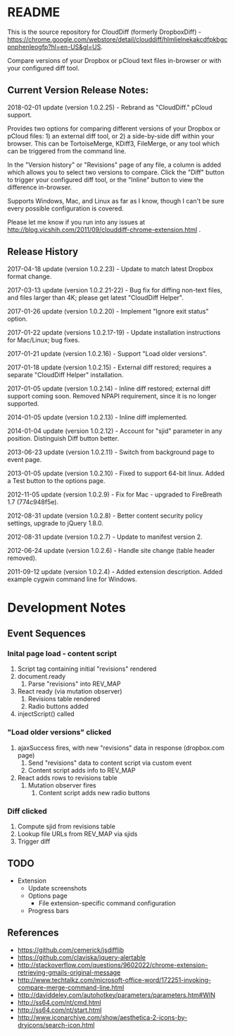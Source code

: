 
# README #

This is the source repository for CloudDiff (formerly DropboxDiff) - https://chrome.google.com/webstore/detail/clouddiff/hlmlielnekakcdfpkbgcpnphenleogfp?hl=en-US&gl=US.

Compare versions of your Dropbox or pCloud text files in-browser or with your configured diff tool.


## Current Version Release Notes: ##

2018-02-01 update (version 1.0.2.25) - Rebrand as "CloudDiff."  pCloud support.


Provides two options for comparing different versions of your Dropbox or pCloud files:  1) an external diff tool, or 2) a side-by-side diff within your browser.  This can be TortoiseMerge, KDiff3, FileMerge, or any tool which can be triggered from the command line.

In the "Version history" or "Revisions" page of any file, a column is added which allows you to select two versions to compare.  Click the "Diff" button to trigger your configured diff tool, or the "Inline" button to view the difference in-browser.

Supports Windows, Mac, and Linux as far as I know, though I can't be sure every possible configuration is covered.

Please let me know if you run into any issues at http://blog.vicshih.com/2011/09/clouddiff-chrome-extension.html .


## Release History ##

2017-04-18 update (version 1.0.2.23) - Update to match latest Dropbox format change.

2017-03-13 update (version 1.0.2.21-22) - Bug fix for diffing non-text files, and files larger than 4K; please get latest "CloudDiff Helper".

2017-01-26 update (version 1.0.2.20) - Implement "Ignore exit status" option.

2017-01-22 update (versions 1.0.2.17-19) - Update installation instructions for Mac/Linux; bug fixes.

2017-01-21 update (version 1.0.2.16) - Support "Load older versions".

2017-01-18 update (version 1.0.2.15) - External diff restored; requires a separate "CloudDiff Helper" installation.

2017-01-05 update (version 1.0.2.14) - Inline diff restored; external diff support coming soon.  Removed NPAPI requirement, since it is no longer supported.

2014-01-05 update (version 1.0.2.13) - Inline diff implemented.

2014-01-04 update (version 1.0.2.12) - Account for "sjid" parameter in any position.  Distinguish Diff button better.

2013-06-23 update (version 1.0.2.11) - Switch from background page to event page.

2013-01-05 update (version 1.0.2.10) - Fixed to support 64-bit linux.  Added a Test button to the options page.

2012-11-05 update (version 1.0.2.9) - Fix for Mac - upgraded to FireBreath 1.7 (774c948f5e).

2012-08-31 update (version 1.0.2.8) - Better content security policy settings, upgrade to jQuery 1.8.0.

2012-08-31 update (version 1.0.2.7) - Update to manifest version 2.

2012-06-24 update (version 1.0.2.6) - Handle site change (table header removed).

2011-09-12 update (version 1.0.2.4) - Added extension description. Added example cygwin command line for Windows.


# Development Notes #


## Event Sequences ##

### Inital page load - content script
1. Script tag containing initial "revisions" rendered
2. document.ready
    1. Parse "revisions" into REV\_MAP
3. React ready (via mutation observer)
    1. Revisions table rendered
    2. Radio buttons added
4. injectScript() called


### "Load older versions" clicked
1. ajaxSuccess fires, with new "revisions" data in response (dropbox.com page)
    1. Send "revisions" data to content script via custom event
    2. Content script adds info to REV\_MAP
2. React adds rows to revisions table
    1. Mutation observer fires
        1. Content script adds new radio buttons


### Diff clicked
1. Compute sjid from revisions table
2. Lookup file URLs from REV\_MAP via sjids
3. Trigger diff


## TODO ##
- Extension
  - Update screenshots
  - Options page
    - File extension-specific command configuration
  - Progress bars


## References ##

- https://github.com/cemerick/jsdifflib
- https://github.com/claviska/jquery-alertable
- http://stackoverflow.com/questions/9602022/chrome-extension-retrieving-gmails-original-message
- http://www.techtalkz.com/microsoft-office-word/172251-invoking-compare-merge-command-line.html
- http://daviddeley.com/autohotkey/parameters/parameters.htm#WIN
- http://ss64.com/nt/cmd.html
- http://ss64.com/nt/start.html
- http://www.iconarchive.com/show/aesthetica-2-icons-by-dryicons/search-icon.html


